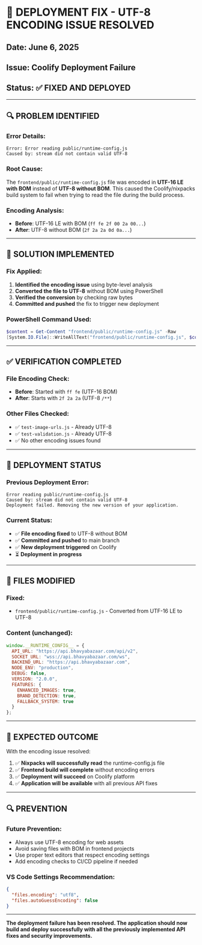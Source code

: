 # 🚨 DEPLOYMENT FIX - UTF-8 ENCODING ISSUE RESOLVED

## Date: June 6, 2025
## Issue: Coolify Deployment Failure
## Status: ✅ FIXED AND DEPLOYED

---

## 🔍 PROBLEM IDENTIFIED

### Error Details:
```
Error: Error reading public/runtime-config.js
Caused by: stream did not contain valid UTF-8
```

### Root Cause:
The `frontend/public/runtime-config.js` file was encoded in **UTF-16 LE with BOM** instead of **UTF-8 without BOM**. This caused the Coolify/nixpacks build system to fail when trying to read the file during the build process.

### Encoding Analysis:
- **Before**: UTF-16 LE with BOM (`ff fe 2f 00 2a 00...`)
- **After**: UTF-8 without BOM (`2f 2a 2a 0d 0a...`)

---

## 🔧 SOLUTION IMPLEMENTED

### Fix Applied:
1. **Identified the encoding issue** using byte-level analysis
2. **Converted the file to UTF-8** without BOM using PowerShell
3. **Verified the conversion** by checking raw bytes
4. **Committed and pushed** the fix to trigger new deployment

### PowerShell Command Used:
```powershell
$content = Get-Content "frontend/public/runtime-config.js" -Raw
[System.IO.File]::WriteAllText("frontend/public/runtime-config.js", $content, [System.Text.UTF8Encoding]::new($false))
```

---

## ✅ VERIFICATION COMPLETED

### File Encoding Check:
- **Before**: Started with `ff fe` (UTF-16 BOM)
- **After**: Starts with `2f 2a 2a` (UTF-8 `/**`)

### Other Files Checked:
- ✅ `test-image-urls.js` - Already UTF-8
- ✅ `test-validation.js` - Already UTF-8
- ✅ No other encoding issues found

---

## 🚀 DEPLOYMENT STATUS

### Previous Deployment Error:
```
Error reading public/runtime-config.js
Caused by: stream did not contain valid UTF-8
Deployment failed. Removing the new version of your application.
```

### Current Status:
- ✅ **File encoding fixed** to UTF-8 without BOM
- ✅ **Committed and pushed** to main branch
- ✅ **New deployment triggered** on Coolify
- ⏳ **Deployment in progress**

---

## 📝 FILES MODIFIED

### Fixed:
- `frontend/public/runtime-config.js` - Converted from UTF-16 LE to UTF-8

### Content (unchanged):
```javascript
window.__RUNTIME_CONFIG__ = {
  API_URL: "https://api.bhavyabazaar.com/api/v2",
  SOCKET_URL: "wss://api.bhavyabazaar.com/ws", 
  BACKEND_URL: "https://api.bhavyabazaar.com",
  NODE_ENV: "production",
  DEBUG: false,
  VERSION: "2.0.0",
  FEATURES: {
    ENHANCED_IMAGES: true,
    BRAND_DETECTION: true,
    FALLBACK_SYSTEM: true
  }
};
```

---

## 🎯 EXPECTED OUTCOME

With the encoding issue resolved:

1. ✅ **Nixpacks will successfully read** the runtime-config.js file
2. ✅ **Frontend build will complete** without encoding errors
3. ✅ **Deployment will succeed** on Coolify platform
4. ✅ **Application will be available** with all previous API fixes

---

## 🔍 PREVENTION

### Future Prevention:
- Always use UTF-8 encoding for web assets
- Avoid saving files with BOM in frontend projects
- Use proper text editors that respect encoding settings
- Add encoding checks to CI/CD pipeline if needed

### VS Code Settings Recommendation:
```json
{
  "files.encoding": "utf8",
  "files.autoGuessEncoding": false
}
```

---

**The deployment failure has been resolved. The application should now build and deploy successfully with all the previously implemented API fixes and security improvements.**
